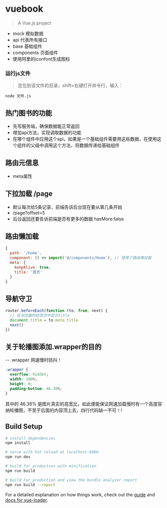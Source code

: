 # vuebook

> A Vue.js project
- mock 模拟数据
- api 代表所有接口
- base 基础组件
- components 页面组件
- 使用阿里的iconfont生成图标

### 运行js文件
> 定位到该文件的目录，shift+右键打开命令行，输入：
```
node 文件.js
```
## 热门图书的功能
- 先写服务端，确保数据能正常返回
- 增加api方法，实现调取数据的功能
- 在哪个组件中应用这个api，如果是一个基础组件需要用这些数据，在使用这个组件的父级中调用这个方法，将数据传递给基础组件

## 路由元信息
- meta属性

## 下拉加载 /page
- 默认每次给5条记录，前端告诉后台现在要从第几条开始
- /page?offset=5
- 后台返回还要告诉前端是否有更多的数据 hasMore:false

## 路由懒加载
``` js
{
  path: '/home',
  component: () => import('@/components/Home'), // 使用了路由懒加载
  meta: {
    keepAlive: true,
    title: '首页'
  }
}
```

## 导航守卫
``` JavaScript
router.beforeEach(function (to, from, next) {
  // 在浏览器的标签页中显示title
  document.title = to.meta.title
  next()
})
```
## 关于轮播图添加.wrapper的目的
-- .wrapper 网速慢时防抖！
``` css
.wrapper {
  overflow: hidden;
  width: 100%;
  height: 0;
  padding-bottom: 46.38%;
}
```
其中的 46.38% 是图片真实的高宽比，如此便能保证网速加载慢时有一个高度容纳轮播图，不至于后面的内容顶上去，四行代码缺一不可！!

## Build Setup

``` bash
# install dependencies
npm install

# serve with hot reload at localhost:8080
npm run dev

# build for production with minification
npm run build

# build for production and view the bundle analyzer report
npm run build --report
```

For a detailed explanation on how things work, check out the [guide](http://vuejs-templates.github.io/webpack/) and [docs for vue-loader](http://vuejs.github.io/vue-loader).
